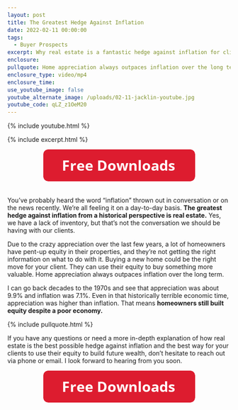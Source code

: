 ```yaml
---
layout: post
title: The Greatest Hedge Against Inflation
date: 2022-02-11 00:00:00
tags:
  - Buyer Prospects
excerpt: Why real estate is a fantastic hedge against inflation for clients.
enclosure:
pullquote: Home appreciation always outpaces inflation over the long term.
enclosure_type: video/mp4
enclosure_time:
use_youtube_image: false
youtube_alternate_image: /uploads/02-11-jacklin-youtube.jpg
youtube_code: qLZ_z1OeM20
---
```

{% include youtube.html %}

{% include excerpt.html %}

<center><a target="_blank" rel="noopener" href="https://join.gochicagolandhomes.com/ask/58d673f17df2095109c512c3c0b31a39"><img width="343" height="72" src="uploads/FreeDownloadsButton-343.png" /></a></center>

<br>You’ve probably heard the word “inflation” thrown out in conversation or on the news recently. We’re all feeling it on a day-to-day basis. **The greatest hedge against inflation from a historical perspective is real estate.** Yes, we have a lack of inventory, but that’s not the conversation we should be having with our clients.&nbsp;

Due to the crazy appreciation over the last few years, a lot of homeowners have pent-up equity in their properties, and they’re not getting the right information on what to do with it. Buying a new home could be the right move for your client. They can use their equity to buy something more valuable. Home appreciation always outpaces inflation over the long term.&nbsp;

I can go back decades to the 1970s and see that appreciation was about 9.9% and inflation was 7.1%. Even in that historically terrible economic time, appreciation was higher than inflation. That means **homeowners still built equity despite a poor economy.**

{% include pullquote.html %}

If you have any questions or need a more in-depth explanation of how real estate is the best possible hedge against inflation and the best way for your clients to use their equity to build future wealth, don’t hesitate to reach out via phone or email. I look forward to hearing from you soon.

<center><a target="_blank" rel="noopener" href="https://join.gochicagolandhomes.com/ask/be6ee2f528a87d7fe1d057ef1a95c83c"><img width="343" height="72" src="uploads/FreeDownloadsButton-343.png" /></a></center>
